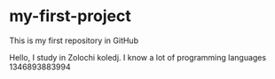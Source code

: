 # my-first-project
This is my first repository in GitHub

Hello, I study in Zolochi koledj. I know a lot of programming languages
1346893883994
